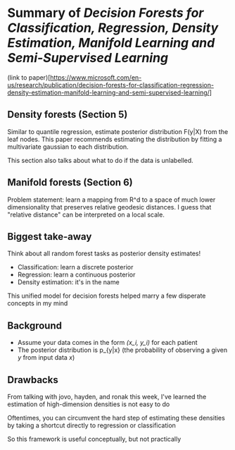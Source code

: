 # Summary of _Decision Forests for Classification, Regression, Density Estimation, Manifold Learning and Semi-Supervised Learning_

(link to paper)[https://www.microsoft.com/en-us/research/publication/decision-forests-for-classification-regression-density-estimation-manifold-learning-and-semi-supervised-learning/]

## Density forests (Section 5)
Similar to quantile regression, estimate posterior distribution F(y|X) from the leaf nodes. This paper recommends estimating the distribution by fitting a multivariate gaussian to each distribution.

This section also talks about what to do if the data is unlabelled. 

## Manifold forests (Section 6)
Problem statement: learn a mapping from R^d to a space of much lower dimensionality that preserves relative geodesic distances. I guess that "relative distance" can be interpreted on a local scale.

## Biggest take-away
Think about all random forest tasks as posterior density estimates!

- Classification: learn a discrete posterior
- Regression: learn a continuous posterior
- Density estimation: it's in the name

This unified model for decision forests helped marry a few disperate concepts in my mind

## Background
- Assume your data comes in the form _(x_i, y_i)_ for each patient
- The posterior distribution is p_{y|x} (the probability of observing a given _y_ from input data _x_)

## Drawbacks

From talking with jovo, hayden, and ronak this week, I've learned the estimation of high-dimension densities is not easy to do

Oftentimes, you can circumvent the hard step of estimating these densities by taking a shortcut directly to regression or classification

So this framework is useful conceptually, but not practically
